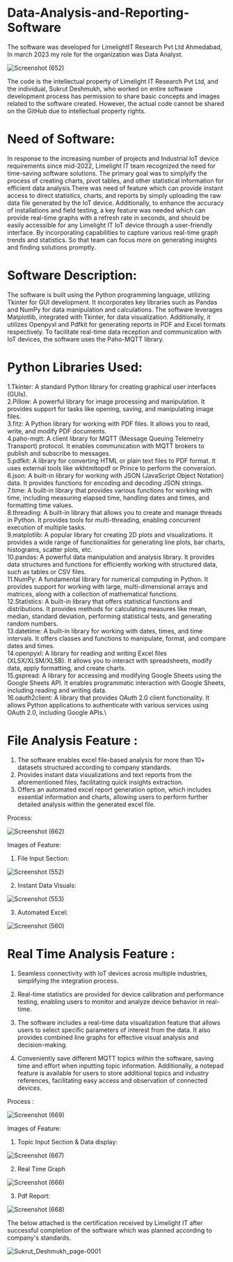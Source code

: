 # Data-Analysis-and-Reporting-Software

The software was developed for LimelightIT Research Pvt Ltd Ahmedabad, In march 2023 my role for the organization was Data Analyst.

![Screenshot (652)](https://github.com/SukrutDeshmukh/Data-Analysis-and-Reporting-Software/assets/127339353/f84f8df7-26d1-4e6e-9f8e-f0a12e1f86f7)

The code is the intellectual property of Limelight IT Research Pvt Ltd, and the individual, Sukrut Deshmukh, who worked on entire software development process  has permission to share basic concepts and images related to the software created. However, the actual code cannot be shared on the GitHub due to intellectual property rights.

# Need of Software: 

In response to the increasing number of projects and Industrial IoT device requirements since mid-2022, Limelight IT team recognized the need for time-saving software solutions. The primary goal was to simplyify the process of creating charts, pivot tables, and other statistical information for efficient data analysis.There was need of feature which can provide instant access to direct statistics, charts, and reports by simply uploading the raw data file generated by the IoT device. Additionally, to enhance the accuracy of installations and field testing, a key feature was needed which can provide real-time graphs with a refresh rate in seconds, and should be easily accessible for any Limelight IT IoT device through a user-friendly interface.  By incorporating capabilities to capture various real-time graph trends and statistics. So that team can focus more on generating insights and finding solutions promptly.

# Software Description: 

The software is built using the Python programming language, utilizing Tkinter for GUI development. It incorporates key libraries such as Pandas and NumPy for data manipulation and calculations. The software leverages Matplotlib, integrated with Tkinter, for data visualization. Additionally, it utilizes Openpyxl and Pdfkit for generating reports in PDF and Excel formats respectively. To facilitate real-time data reception and communication with IoT devices, the software uses the Paho-MQTT library.

# Python Libraries Used:

1.Tkinter: A standard Python library for creating graphical user interfaces (GUIs). \
2.Pillow: A powerful library for image processing and manipulation. It provides support for tasks like opening, saving, and manipulating image files.\
3.fitz: A Python library for working with PDF files. It allows you to read, write, and modify PDF documents.\
4.paho-mqtt: A client library for MQTT (Message Queuing Telemetry Transport) protocol. It enables communication with MQTT brokers to publish and subscribe to messages.\
5.pdfkit: A library for converting HTML or plain text files to PDF format. It uses external tools like wkhtmltopdf or Prince to perform the conversion.\
6.json: A built-in library for working with JSON (JavaScript Object Notation) data. It provides functions for encoding and decoding JSON strings.\
7.time: A built-in library that provides various functions for working with time, including measuring elapsed time, handling dates and times, and formatting time values.\
8.threading: A built-in library that allows you to create and manage threads in Python. It provides tools for multi-threading, enabling concurrent execution of multiple tasks.\
9.matplotlib: A popular library for creating 2D plots and visualizations. It provides a wide range of functionalities for generating line plots, bar charts, histograms, scatter plots, etc.\
10.pandas: A powerful data manipulation and analysis library. It provides data structures and functions for efficiently working with structured data, such as tables or CSV files.\
11.NumPy: A fundamental library for numerical computing in Python. It provides support for working with large, multi-dimensional arrays and matrices, along with a collection of mathematical functions.\
12.Statistics: A built-in library that offers statistical functions and distributions. It provides methods for calculating measures like mean, median, standard deviation, performing statistical tests, and generating random numbers.\
13.datetime: A built-in library for working with dates, times, and time intervals. It offers classes and functions to manipulate, format, and compare dates and times.\
14.openpyxl: A library for reading and writing Excel files (XLSX/XLSM/XLSB). It allows you to interact with spreadsheets, modify data, apply formatting, and create charts.\
15.gspread: A library for accessing and modifying Google Sheets using the Google Sheets API. It enables programmatic interaction with Google Sheets, including reading and writing data.\
16.oauth2client: A library that provides OAuth 2.0 client functionality. It allows Python applications to authenticate with various services using OAuth 2.0, including Google APIs.\

# File Analysis Feature :

1) The software enables excel file-based analysis for more than 10+ datasets structured according to company standards.
2) Provides instant data visualizations and text reports from the aforementioned files, facilitating quick insights extraction.
3) Offers an automated excel report generation option, which includes essential information and charts, allowing users to perform further detailed analysis within the generated excel file.

Process:

![Screenshot (662)](https://github.com/SukrutDeshmukh/Data-Analysis-and-Reporting-Software/assets/127339353/ea0b9688-c967-426e-a770-eb65254c8f09)

Images of Feature:

1) File Input Section:

![Screenshot (552)](https://github.com/SukrutDeshmukh/Data-Analysis-and-Reporting-Software/assets/127339353/b80a0c4c-9b5c-4fa2-af19-be36f88c7c07)


2) Instant Data Visuals:

![Screenshot (553)](https://github.com/SukrutDeshmukh/Data-Analysis-and-Reporting-Software/assets/127339353/18011df2-f18e-4853-b17a-2dfb9a670101)

3) Automated Excel:

![Screenshot (560)](https://github.com/SukrutDeshmukh/Data-Analysis-and-Reporting-Software/assets/127339353/ca03555a-5824-4b42-9cfd-4de7f49841ba)


# Real Time Analysis Feature :

1) Seamless connectivity with IoT devices across multiple industries, simplifying the integration process.

2) Real-time statistics are provided for device calibration and performance testing, enabling users to monitor and analyze device behavior in real-time.

3) The software includes a real-time data visualization feature that allows users to select specific parameters of interest from the data. It also provides combined line graphs for effective visual analysis and decision-making.

4) Conveniently save different MQTT topics within the software, saving time and effort when inputting topic information. Additionally, a notepad feature is available for users to store additional topics and industry references, facilitating easy access and observation of connected devices.


Process : 

![Screenshot (669)](https://github.com/SukrutDeshmukh/Data-Analysis-and-Reporting-Software/assets/127339353/91ebd39b-6ea3-4f76-a880-91e3d6f510af)

Images of Feature:
1) Topic Input Section & Data display:

![Screenshot (667)](https://github.com/SukrutDeshmukh/Data-Analysis-and-Reporting-Software/assets/127339353/a6428dde-5791-4690-a3b9-6fd6ed0ff1bf)

2) Real Time Graph

![Screenshot (666)](https://github.com/SukrutDeshmukh/Data-Analysis-and-Reporting-Software/assets/127339353/4f072c5a-3305-47ca-9b91-f2ba378eac46)

3) Pdf Report:

![Screenshot (668)](https://github.com/SukrutDeshmukh/Data-Analysis-and-Reporting-Software/assets/127339353/23a5b5b1-bb73-4324-a169-de34d727403f)


The below attached is the certification received by Limelight IT after successful completion of the software which was planned according to company's standards.

![Sukrut_Deshmukh_page-0001](https://github.com/SukrutDeshmukh/Data-Analysis-and-Reporting-Software/assets/127339353/e45ddb81-8a66-4fc9-a3b1-253c084306e8)
